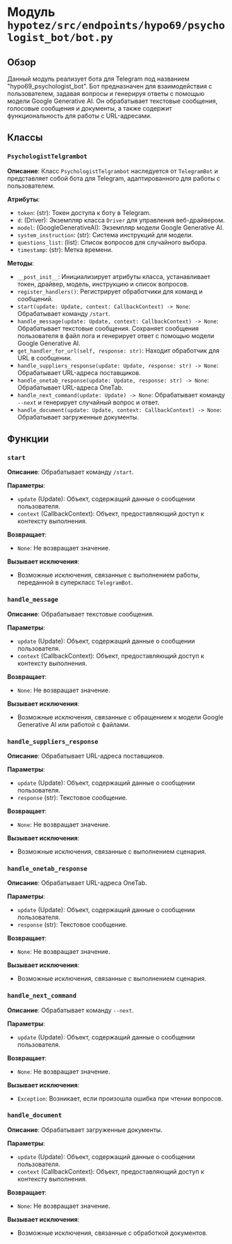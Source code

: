 # Модуль `hypotez/src/endpoints/hypo69/psychologist_bot/bot.py`

## Обзор

Данный модуль реализует бота для Telegram под названием "hypo69_psychologist_bot".  Бот предназначен для взаимодействия с пользователем, задавая вопросы и генерируя ответы с помощью модели Google Generative AI.  Он обрабатывает текстовые сообщения, голосовые сообщения и документы, а также содержит функциональность для работы с URL-адресами.

## Классы

### `PsychologistTelgrambot`

**Описание**: Класс `PsychologistTelgrambot` наследуется от `TelegramBot` и представляет собой бота для Telegram, адаптированного для работы с пользователем.

**Атрибуты**:

- `token`: (str): Токен доступа к боту в Telegram.
- `d`: (Driver): Экземпляр класса `Driver` для управления веб-драйвером.
- `model`: (GoogleGenerativeAI): Экземпляр модели Google Generative AI.
- `system_instruction`: (str): Система инструкций для модели.
- `questions_list`: (list): Список вопросов для случайного выбора.
- `timestamp`: (str): Метка времени.

**Методы**:

- `__post_init__`: Инициализирует атрибуты класса, устанавливает токен, драйвер, модель, инструкцию и список вопросов.
- `register_handlers()`: Регистрирует обработчики для команд и сообщений.
- `start(update: Update, context: CallbackContext) -> None`: Обрабатывает команду `/start`.
- `handle_message(update: Update, context: CallbackContext) -> None`: Обрабатывает текстовые сообщения. Сохраняет сообщения пользователя в файл лога и генерирует ответ с помощью модели Google Generative AI.
- `get_handler_for_url(self, response: str)`: Находит обработчик для URL в сообщении.
- `handle_suppliers_response(update: Update, response: str) -> None`: Обрабатывает URL-адреса поставщиков.
- `handle_onetab_response(update: Update, response: str) -> None`: Обрабатывает URL-адреса OneTab.
- `handle_next_command(update: Update) -> None`: Обрабатывает команду `--next` и генерирует случайный вопрос и ответ.
- `handle_document(update: Update, context: CallbackContext) -> None`: Обрабатывает загруженные документы.


## Функции

### `start`

**Описание**: Обрабатывает команду `/start`.

**Параметры**:
- `update` (Update): Объект, содержащий данные о сообщении пользователя.
- `context` (CallbackContext): Объект, предоставляющий доступ к контексту выполнения.

**Возвращает**:
- `None`: Не возвращает значение.

**Вызывает исключения**:
- Возможные исключения, связанные с выполнением работы, переданной в суперкласс `TelegramBot`.


### `handle_message`

**Описание**: Обрабатывает текстовые сообщения.

**Параметры**:
- `update` (Update): Объект, содержащий данные о сообщении пользователя.
- `context` (CallbackContext): Объект, предоставляющий доступ к контексту выполнения.

**Возвращает**:
- `None`: Не возвращает значение.

**Вызывает исключения**:
- Возможные исключения, связанные с обращением к модели Google Generative AI или работой с файлами.


### `handle_suppliers_response`

**Описание**: Обрабатывает URL-адреса поставщиков.

**Параметры**:
- `update` (Update): Объект, содержащий данные о сообщении пользователя.
- `response` (str): Текстовое сообщение.

**Возвращает**:
- `None`: Не возвращает значение.

**Вызывает исключения**:
- Возможные исключения, связанные с выполнением сценария.


### `handle_onetab_response`

**Описание**: Обрабатывает URL-адреса OneTab.

**Параметры**:
- `update` (Update): Объект, содержащий данные о сообщении пользователя.
- `response` (str): Текстовое сообщение.

**Возвращает**:
- `None`: Не возвращает значение.

**Вызывает исключения**:
- Возможные исключения, связанные с выполнением сценария.


### `handle_next_command`

**Описание**: Обрабатывает команду `--next`.

**Параметры**:
- `update` (Update): Объект, содержащий данные о сообщении пользователя.

**Возвращает**:
- `None`: Не возвращает значение.

**Вызывает исключения**:
- `Exception`: Возникает, если произошла ошибка при чтении вопросов.

### `handle_document`

**Описание**: Обрабатывает загруженные документы.

**Параметры**:
- `update` (Update): Объект, содержащий данные о сообщении пользователя.
- `context` (CallbackContext): Объект, предоставляющий доступ к контексту выполнения.

**Возвращает**:
- `None`: Не возвращает значение.

**Вызывает исключения**:
- Возможные исключения, связанные с обработкой документов.